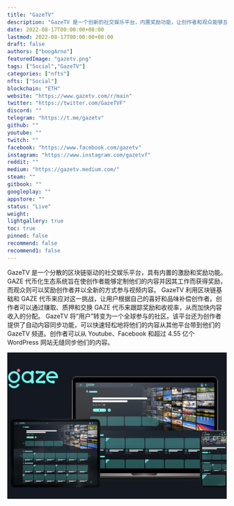```yaml
---
title: "GazeTV"
description: "GazeTV 是一个创新的社交娱乐平台，内置奖励功能，让创作者和观众能够互动和成长。"
date: 2022-08-17T00:00:00+08:00
lastmod: 2022-08-17T00:00:00+08:00
draft: false
authors: ["boogArno"]
featuredImage: "gazetv.png"
tags: ["Social","GazeTV"]
categories: ["nfts"]
nfts: ["Social"]
blockchain: "ETH"
website: "https://www.gazetv.com/r/main"
twitter: "https://twitter.com/GazeTVF"
discord: ""
telegram: "https://t.me/gazetv"
github: ""
youtube: ""
twitch: ""
facebook: "https://www.facebook.com/gazetv"
instagram: "https://www.instagram.com/gazetvf"
reddit: ""
medium: "https://gazetv.medium.com/"
steam: ""
gitbook: ""
googleplay: ""
appstore: ""
status: "Live"
weight: 
lightgallery: true
toc: true
pinned: false
recommend: false
recommend1: false
---
```

GazeTV 是一个分散的区块链驱动的社交娱乐平台，具有内置的激励和奖励功能。 GAZE 代币化生态系统旨在使创作者能够定制他们的内容并因其工作而获得奖励，而观众则可以奖励创作者并以全新的方式参与视频内容。 GazeTV 利用区块链基础和 GAZE 代币来应对这一挑战，让用户根据自己的喜好和品味补偿创作者。创作者可以通过赚取、质押和交换 GAZE 代币来跟踪奖励和收视率，从而加快内容收入的分配。 GazeTV 将“用户”转变为一个全球参与的社区。该平台还为创作者提供了自动内容同步功能，可以快速轻松地将他们的内容从其他平台带到他们的 GazeTV 频道。创作者可以从 Youtube、Facebook 和超过 4.55 亿个 WordPress 网站无缝同步他们的内容。

![gazetv-dapp-social-ethereum-image3_353d8bfd0be0966f86551b8cbf44bcc9](gazetv-dapp-social-ethereum-image3_353d8bfd0be0966f86551b8cbf44bcc9.png)

